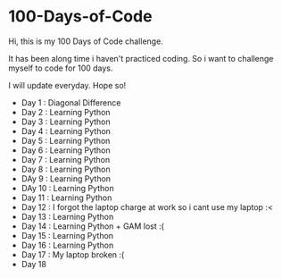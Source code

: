 # 100-Days-of-Code

Hi, this is my 100 Days of Code challenge.

It has been along time i haven't practiced coding. So i want to challenge myself to code for 100 days.

I will update everyday. Hope so!

- Day 1 : Diagonal Difference
- Day 2 : Learning Python
- Day 3 : Learning Python
- Day 4 : Learning Python
- Day 5 : Learning Python
- Day 6 : Learning Python
- Day 7 : Learning Python
- Day 8 : Learning Python
- DAy 9 : Learning Python
- DAy 10 : Learning Python
- Day 11 : Learning Python
- Day 12 : I forgot the laptop charge at work so i cant use my laptop :<
- Day 13 : Learning Python
- Day 14 : Learning Python + GAM lost :(
- Day 15 : Learning Python
- Day 16 : Learning Python
- Day 17 : My laptop broken :(
- Day 18